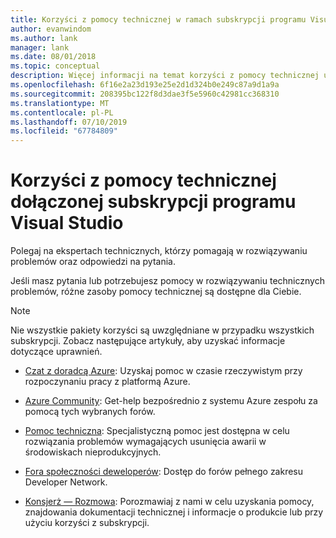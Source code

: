 ```yaml
---
title: Korzyści z pomocy technicznej w ramach subskrypcji programu Visual Studio | Dokumentacja firmy Microsoft
author: evanwindom
ms.author: lank
manager: lank
ms.date: 08/01/2018
ms.topic: conceptual
description: Więcej informacji na temat korzyści z pomocy technicznej uwzględnione w subskrypcjach programu Visual Studio
ms.openlocfilehash: 6f16e2a23d193e25e2d1d324b0e249c87a9d1a9a
ms.sourcegitcommit: 208395bc122f8d3dae3f5e5960c42981cc368310
ms.translationtype: MT
ms.contentlocale: pl-PL
ms.lasthandoff: 07/10/2019
ms.locfileid: "67784809"
---
```

# <a name="technical-support-benefits-included-with-visual-studio-subscriptions"></a>Korzyści z pomocy technicznej dołączonej subskrypcji programu Visual Studio

Polegaj na ekspertach technicznych, którzy pomagają w rozwiązywaniu problemów oraz odpowiedzi na pytania.

Jeśli masz pytania lub potrzebujesz pomocy w rozwiązywaniu technicznych problemów, różne zasoby pomocy technicznej są dostępne dla Ciebie.

> [!NOTE]
> Nie wszystkie pakiety korzyści są uwzględniane w przypadku wszystkich subskrypcji.  Zobacz następujące artykuły, aby uzyskać informacje dotyczące uprawnień.

- [Czat z doradcą Azure](vs-azure-advisory-chat.md): Uzyskaj pomoc w czasie rzeczywistym przy rozpoczynaniu pracy z platformą Azure.

- [Azure Community](vs-azure-community.md): Get-help bezpośrednio z systemu Azure zespołu za pomocą tych wybranych forów.

- [Pomoc techniczna](vs-tech-support.md): Specjalistyczną pomoc jest dostępna w celu rozwiązania problemów wymagających usunięcia awarii w środowiskach nieprodukcyjnych.

- [Fora społeczności deweloperów](vs-priority-support.md): Dostęp do forów pełnego zakresu Developer Network. 

- [Konsjerż — Rozmowa](vs-concierge-chat.md): Porozmawiaj z nami w celu uzyskania pomocy, znajdowania dokumentacji technicznej i informacje o produkcie lub przy użyciu korzyści z subskrypcji.
